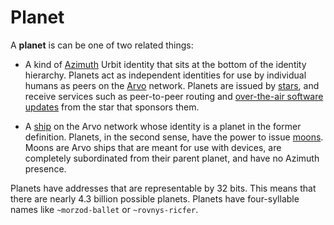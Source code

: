 # Planet

A **planet** is can be one of two related things:

- A kind of [Azimuth](/glossary/azimuth) Urbit identity that sits at the bottom of the identity hierarchy. Planets act as independent identities for use by individual humans as peers on the [Arvo](/glossary/arvo) network. Planets are issued by [stars](/glossary/star), and receive services such as peer-to-peer routing and [over-the-air software updates](/glossary/ota-updates) from the star that sponsors them.

- A [ship](/glossary/ship) on the Arvo network whose identity is a planet in the former definition. Planets, in the second sense, have the power to issue [moons](/glossary/moon). Moons are Arvo ships that are meant for use with devices, are completely subordinated from their parent planet, and have no Azimuth presence. 

Planets have addresses that are representable by 32 bits. This means that there are nearly 4.3 billion possible planets. Planets have four-syllable names like `~morzod-ballet` or `~rovnys-ricfer`.
